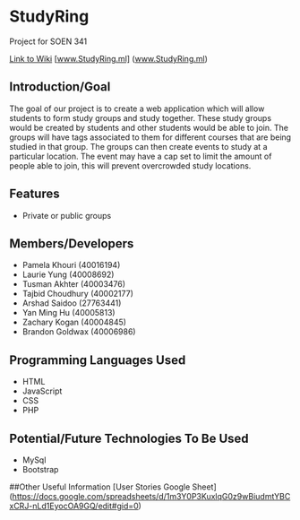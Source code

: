 # StudyRing
Project for SOEN 341

[Link to Wiki](https://github.com/kpamela/StudyRing/wiki)
[www.StudyRing.ml] (www.StudyRing.ml)

## Introduction/Goal
The goal of our project is to create a web application which will allow students to form study groups and study together. These study groups would be created by students and other students would be able to join. The groups will have tags associated to them for different courses that are being studied in that group. The groups can then create events to study at a particular location. The event may have a cap set to limit the amount of people able to join, this will prevent overcrowded study locations.

## Features
* Private or public groups

## Members/Developers
* Pamela Khouri (40016194)
* Laurie Yung (40008692)
* Tusman Akhter (40003476)
* Tajbid Choudhury (40002177)
* Arshad Saidoo (27763441)
* Yan Ming Hu (40005813)
* Zachary Kogan (40004845)
* Brandon Goldwax (40006986)

## Programming Languages Used
* HTML
* JavaScript
* CSS
* PHP

## Potential/Future Technologies To Be Used
* MySql
* Bootstrap

##Other Useful Information
[User Stories Google Sheet] (https://docs.google.com/spreadsheets/d/1m3Y0P3KuxlqG0z9wBiudmtYBCxCRJ-nLd1EyocOA9GQ/edit#gid=0)
